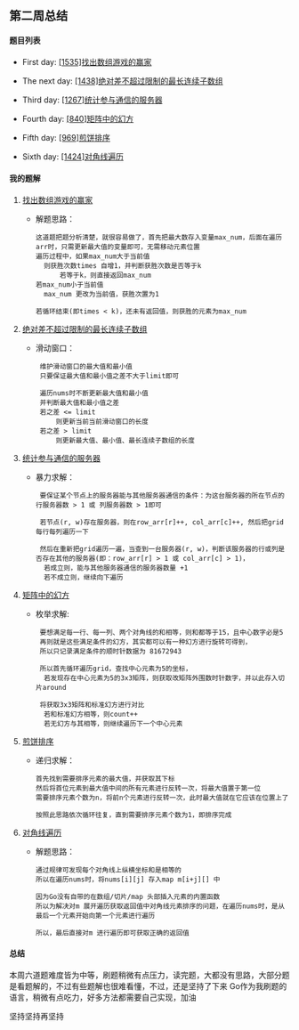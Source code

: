 ## 第二周总结

#### 题目列表

* First day: [[1535]找出数组游戏的赢家](https://leetcode-cn.com/problems/find-the-winner-of-an-array-game)

* The next day: [[1438]绝对差不超过限制的最长连续子数组](https://leetcode-cn.com/problems/longest-continuous-subarray-with-absolute-diff-less-than-or-equal-to-limit)

* Third day: [[1267]统计参与通信的服务器](https://leetcode-cn.com/problems/count-servers-that-communicate)

* Fourth day: [[840]矩阵中的幻方](https://leetcode-cn.com/problems/magic-squares-in-grid)

* Fifth day: [[969]煎饼排序](https://leetcode-cn.com/problems/pancake-sorting/)

* Sixth day: [[1424]对角线遍历](https://leetcode-cn.com/problems/diagonal-traverse-ii)

#### 我的题解

1. [找出数组游戏的赢家](https://github.com/hjtcn/qiusuo-algorithm-team/blob/master/BenBird/8-1535%E6%89%BE%E5%87%BA%E6%95%B0%E7%BB%84%E6%B8%B8%E6%88%8F%E7%9A%84%E8%B5%A2%E5%AE%B6.go)
    
    - 解题思路：
    
          这道题把题分析清楚，就很容易做了，首先把最大数存入变量max_num，后面在遍历arr时，只需更新最大值的变量即可，无需移动元素位置
          遍历过程中，如果max_num大于当前值
        	则获胜次数times 自增1，并判断获胜次数是否等于k
        		若等于k，则直接返回max_num
          若max_num小于当前值
        	max_num 更改为当前值，获胜次置为1
        
          若循环结束(即times < k)，还未有返回值，则获胜的元素为max_num 
    
2. [绝对差不超过限制的最长连续子数组](https://github.com/hjtcn/qiusuo-algorithm-team/blob/master/BenBird/9-1438%E7%BB%9D%E5%AF%B9%E5%B7%AE%E4%B8%8D%E8%B6%85%E8%BF%87%E9%99%90%E5%88%B6%E7%9A%84%E6%9C%80%E9%95%BF%E8%BF%9E%E7%BB%AD%E5%AD%90%E6%95%B0%E7%BB%84.go)
    
    -  滑动窗口：
            
            维护滑动窗口的最大值和最小值
            只要保证最大值和最小值之差不大于limit即可
            
            遍历nums时不断更新最大值和最小值
            并判断最大值和最小值之差
            若之差 <= limit
            	则更新当前当前滑动窗口的长度
            若之差 > limit
            	则更新最大值、最小值、最长连续子数组的长度
           
3. [统计参与通信的服务器](https://github.com/hjtcn/qiusuo-algorithm-team/blob/master/BenBird/10-1267%E7%BB%9F%E8%AE%A1%E5%8F%82%E4%B8%8E%E9%80%9A%E4%BF%A1%E7%9A%84%E6%9C%8D%E5%8A%A1%E5%99%A8.go)

    - 暴力求解：
    
           要保证某个节点上的服务器能与其他服务器通信的条件：为这台服务器的所在节点的 行服务器数 > 1 或 列服务器数 > 1即可
           
           若节点(r, w)存在服务器，则在row_arr[r]++, col_arr[c]++, 然后把grid每行每列遍历一下
           
           然后在重新把grid遍历一遍，当查到一台服务器(r, w)，判断该服务器的行或列是否存在其他的服务器(即：row_arr[r] > 1 或 col_arr[c] > 1)，
           	若成立则，能与其他服务器通信的服务器数量 +1
           	若不成立则，继续向下遍历

4. [矩阵中的幻方](https://github.com/hjtcn/qiusuo-algorithm-team/blob/master/BenBird/11-840%E7%9F%A9%E9%98%B5%E4%B8%AD%E7%9A%84%E5%B9%BB%E6%96%B9.go)

    - 枚举求解:
    
           要想满足每一行、每一列、两个对角线的和相等，则和都等于15，且中心数字必是5
           再则就是这些满足条件的幻方，其实都可以有一种幻方进行旋转可得到，
           所以只记录满足条件的顺时针数据为 81672943
           
           所以首先循环遍历grid，查找中心元素为5的坐标，
           	若发现存在中心元素为5的3x3矩阵，则获取改矩阵外围数时针数字，并以此存入切片around
           
           将获取3x3矩阵和标准幻方进行对比
           	若和标准幻方相等，则count++
           	若无幻方与其相等，则继续遍历下一个中心元素

5. [煎饼排序](https://github.com/hjtcn/qiusuo-algorithm-team/blob/master/BenBird/12-969%E7%85%8E%E9%A5%BC%E6%8E%92%E5%BA%8F.go)

    - 递归求解：
    
          首先找到需要排序元素的最大值，并获取其下标
          然后将首位元素到最大值中间的所有元素进行反转一次，将最大值置于第一位
          需要排序元素个数为n，将前n个元素进行反转一次，此时最大值就在它应该在位置上了
          
          按照此思路依次循环往复，直到需要排序元素个数为1，即排序完成

6. [对角线遍历](https://github.com/hjtcn/qiusuo-algorithm-team/blob/master/BenBird/13-1412%E5%AF%B9%E8%A7%92%E7%BA%BF%E9%81%8D%E5%8E%86.go)

    - 解题思路：
    
          通过规律可发现每个对角线上纵横坐标和是相等的
          所以在遍历nums时，将nums[i][j] 存入map m[i+j][] 中
          
          因为Go没有自带的在数组/切片/map 头部插入元素的内置函数
          所以为解决对m 展开遍历获取返回值中对角线元素排序的问题，在遍历nums时，是从最后一个元素开始向第一个元素进行遍历
          
          所以，最后直接对m 进行遍历即可获取正确的返回值

#### 总结

本周六道题难度皆为中等，刷题稍微有点压力，读完题，大都没有思路，大部分题是看题解的，不过有些题解也很难看懂，不过，还是坚持了下来
Go作为我刷题的语言，稍微有点吃力，好多方法都需要自己实现，加油

坚持坚持再坚持


